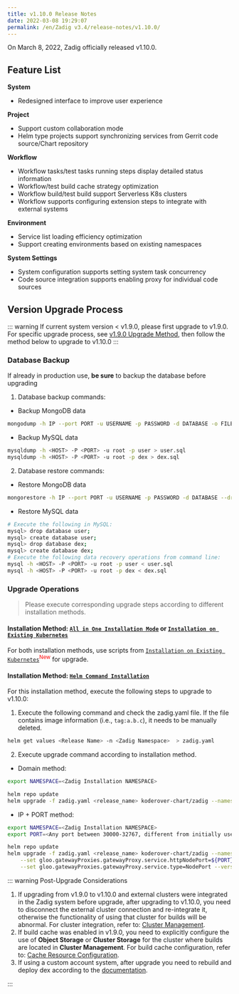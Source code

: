 ```yaml
---
title: v1.10.0 Release Notes
date: 2022-03-08 19:29:07
permalink: /en/Zadig v3.4/release-notes/v1.10.0/
---
```


On March 8, 2022, Zadig officially released v1.10.0.

## Feature List

**System**
- Redesigned interface to improve user experience

**Project**
- Support custom collaboration mode
- Helm type projects support synchronizing services from Gerrit code source/Chart repository

**Workflow**
- Workflow tasks/test tasks running steps display detailed status information
- Workflow/test build cache strategy optimization
- Workflow build/test build support Serverless K8s clusters
- Workflow supports configuring extension steps to integrate with external systems

**Environment**
- Service list loading efficiency optimization
- Support creating environments based on existing namespaces

**System Settings**
- System configuration supports setting system task concurrency
- Code source integration supports enabling proxy for individual code sources

## Version Upgrade Process
::: warning
If current system version < v1.9.0, please first upgrade to v1.9.0. For specific upgrade process, see [v1.9.0 Upgrade Method](/Zadig%20v2.2.0/release-notes/v1.9.0/#版本升级过程), then follow the method below to upgrade to v1.10.0
:::

### Database Backup
If already in production use, **be sure** to backup the database before upgrading
1. Database backup commands:
- Backup MongoDB data
```bash
mongodump -h IP --port PORT -u USERNAME -p PASSWORD -d DATABASE -o FILE_PATH
```
- Backup MySQL data
```bash
mysqldump -h <HOST> -P <PORT> -u root -p user > user.sql
mysqldump -h <HOST> -P <PORT> -u root -p dex > dex.sql
```
2. Database restore commands:
- Restore MongoDB data
```bash
mongorestore -h IP --port PORT -u USERNAME -p PASSWORD -d DATABASE --drop FILE_PATH
```
- Restore MySQL data
```bash
# Execute the following in MySQL:
mysql> drop database user;
mysql> create database user;
mysql> drop database dex;
mysql> create database dex;
# Execute the following data recovery operations from command line:
mysql -h <HOST> -P <PORT> -u root -p user < user.sql
mysql -h <HOST> -P <PORT> -u root -p dex < dex.sql
```

### Upgrade Operations

> Please execute corresponding upgrade steps according to different installation methods.

#### Installation Method: [`All in One Installation Mode`](/Zadig%20v2.2.0/install/all-in-one/) or [`Installation on Existing Kubernetes`](/Zadig%20v2.2.0/install/install-on-k8s/)

For both installation methods, use scripts from [`Installation on Existing Kubernetes`](/Zadig%20v2.2.0/install/install-on-k8s/)<sup style='color: red'>New</sup> for upgrade.

#### Installation Method: [`Helm Command Installation`](/Zadig%20v2.2.0/install/helm-deploy/)
For this installation method, execute the following steps to upgrade to v1.10.0:

1. Execute the following command and check the zadig.yaml file. If the file contains image information (i.e., `tag:a.b.c`), it needs to be manually deleted.

```bash
helm get values <Release Name> -n <Zadig Namespace>  > zadig.yaml
```

2. Execute upgrade command according to installation method.

- Domain method:

```bash
export NAMESPACE=<Zadig Installation NAMESPACE>

helm repo update
helm upgrade -f zadig.yaml <release_name> koderover-chart/zadig --namespace ${NAMESPACE} --version=1.10.0
```

- IP + PORT method:

```bash
export NAMESPACE=<Zadig Installation NAMESPACE>
export PORT=<Any port between 30000-32767, different from initially used port>

helm repo update
helm upgrade -f zadig.yaml <release_name> koderover-chart/zadig --namespace ${NAMESPACE} \
    --set gloo.gatewayProxies.gatewayProxy.service.httpNodePort=${PORT} \
    --set gloo.gatewayProxies.gatewayProxy.service.type=NodePort --version=1.10.0
```

::: warning Post-Upgrade Considerations

1. If upgrading from v1.9.0 to v1.10.0 and external clusters were integrated in the Zadig system before upgrade, after upgrading to v1.10.0, you need to disconnect the external cluster connection and re-integrate it, otherwise the functionality of using that cluster for builds will be abnormal. For cluster integration, refer to: [Cluster Management](/Zadig%20v2.2.0/pages/cluster_manage/).
2. If build cache was enabled in v1.9.0, you need to explicitly configure the use of **Object Storage** or **Cluster Storage** for the cluster where builds are located in **Cluster Management**. For build cache configuration, refer to: [Cache Resource Configuration](/Zadig%20v2.2.0/pages/cluster_manage/#缓存资源配置).
3. If using a custom account system, after upgrade you need to rebuild and deploy dex according to the [documentation](/Zadig%20v2.2.0/settings/account/custom/).

:::

